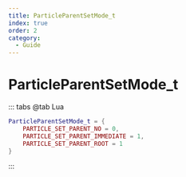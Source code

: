 ```yaml
---
title: ParticleParentSetMode_t
index: true
order: 2
category:
  - Guide
---
```


# ParticleParentSetMode_t
::: tabs
@tab Lua
```lua
ParticleParentSetMode_t = {
    PARTICLE_SET_PARENT_NO = 0,
    PARTICLE_SET_PARENT_IMMEDIATE = 1,
    PARTICLE_SET_PARENT_ROOT = 1
}
```
:::